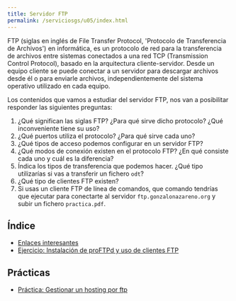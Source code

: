 ```yaml
---
title: Servidor FTP
permalink: /serviciosgs/u05/index.html
---
```


FTP (siglas en inglés de File Transfer Protocol, 'Protocolo de Transferencia de Archivos') en informática, es un protocolo de red para la transferencia de archivos entre sistemas conectados a una red TCP (Transmission Control Protocol), basado en la arquitectura cliente-servidor. Desde un equipo cliente se puede conectar a un servidor para descargar archivos desde él o para enviarle archivos, independientemente del sistema operativo utilizado en cada equipo.

Los contenidos que vamos a estudiar del servidor FTP, nos van a posibilitar responder las siguientes preguntas:

1. ¿Qué significan las siglas FTP? ¿Para qué sirve dicho protocolo? ¿Qué inconveniente tiene su uso?
2. ¿Qué puertos utiliza el protocolo? ¿Para qué sirve cada uno?
3. ¿Qué tipos de acceso podemos configurar en un servidor FTP?
4. ¿Qué modos de conexión existen en el protocolo FTP? ¿En qué consiste cada uno y cuál es la diferencia?
5. Índica los tipos de transferencia que podemos hacer. ¿Qué tipo utilizarías si vas a transferir un fichero `odt`?
6. ¿Qué tipo de clientes FTP existen?
7. Si usas un cliente FTP de línea de comandos, que comando tendrías que ejecutar para conectarte al servidor `ftp.gonzalonazareno.org` y subir un fichero `practica.pdf`.

## Índice

* [Enlaces interesantes](enlaces.html)
* [Ejercicio: Instalación de proFTPd y uso de clientes FTP](ejercicio1.html)

## Prácticas

* [Práctica: Gestionar un hosting por ftp](practica_ftp.html)
